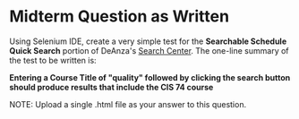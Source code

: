 # Midterm Question as Written

Using Selenium IDE, create a very simple test for the **Searchable Schedule Quick Search** portion of DeAnza's [Search Center](http://deanza.edu/searchcenter/). The one-line summary of the test to be written is:

**Entering a Course Title of "quality" followed by clicking the search button should produce results that include the CIS 74 course**

NOTE: Upload a single .html file as your answer to this question.